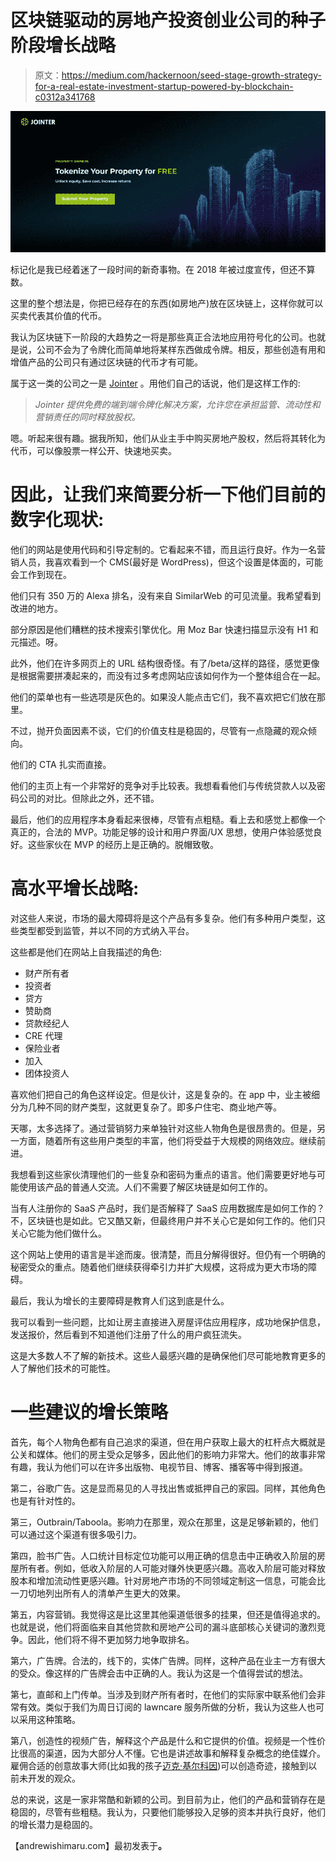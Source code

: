 # 区块链驱动的房地产投资创业公司的种子阶段增长战略

> 原文：<https://medium.com/hackernoon/seed-stage-growth-strategy-for-a-real-estate-investment-startup-powered-by-blockchain-c0312a341768>

![](img/cc63a7ebc631a378aa7600c796fa5043.png)

标记化是我已经着迷了一段时间的新奇事物。在 2018 年被过度宣传，但还不算数。

这里的整个想法是，你把已经存在的东西(如房地产)放在区块链上，这样你就可以买卖代表其价值的代币。

我认为区块链下一阶段的大趋势之一将是那些真正合法地应用符号化的公司。也就是说，公司不会为了令牌化而简单地将某样东西做成令牌。相反，那些创造有用和增值产品的公司只有通过区块链的代币才有可能。

属于这一类的公司之一是 [Jointer](https://www.jointer.io/) 。用他们自己的话说，他们是这样工作的:

> *Jointer 提供免费的端到端令牌化解决方案，允许您在承担监管、流动性和营销责任的同时释放股权。*

嗯。听起来很有趣。据我所知，他们从业主手中购买房地产股权，然后将其转化为代币，可以像股票一样公开、快速地买卖。

# 因此，让我们来简要分析一下他们目前的数字化现状:

他们的网站是使用代码和引导定制的。它看起来不错，而且运行良好。作为一名营销人员，我喜欢看到一个 CMS(最好是 WordPress)，但这个设置是体面的，可能会工作到现在。

他们只有 350 万的 Alexa 排名，没有来自 SimilarWeb 的可见流量。我希望看到改进的地方。

部分原因是他们糟糕的技术搜索引擎优化。用 Moz Bar 快速扫描显示没有 H1 和元描述。呀。

此外，他们在许多网页上的 URL 结构很奇怪。有了/beta/这样的路径，感觉更像是根据需要拼凑起来的，而没有过多考虑网站应该如何作为一个整体组合在一起。

他们的菜单也有一些选项是灰色的。如果没人能点击它们，我不喜欢把它们放在那里。

不过，抛开负面因素不谈，它们的价值支柱是稳固的，尽管有一点隐藏的观众倾向。

他们的 CTA 扎实而直接。

他们的主页上有一个非常好的竞争对手比较表。我想看看他们与传统贷款人以及密码公司的对比。但除此之外，还不错。

最后，他们的应用程序本身看起来很棒，尽管有点粗糙。看上去和感觉上都像一个真正的，合法的 MVP。功能足够的设计和用户界面/UX 思想，使用户体验感觉良好。这些家伙在 MVP 的经历上是正确的。脱帽致敬。

# 高水平增长战略:

对这些人来说，市场的最大障碍将是这个产品有多复杂。他们有多种用户类型，这些类型都受到监管，并以不同的方式纳入平台。

这些都是他们在网站上自我描述的角色:

*   财产所有者
*   投资者
*   贷方
*   赞助商
*   贷款经纪人
*   CRE 代理
*   保险业者
*   加入
*   团体投资人

喜欢他们把自己的角色这样设定。但是伙计，这是复杂的。在 app 中，业主被细分为几种不同的财产类型，这就更复杂了。即多户住宅、商业地产等。

天哪，太多选择了。通过营销努力来单独针对这些人物角色是很昂贵的。但是，另一方面，随着所有这些用户类型的丰富，他们将受益于大规模的网络效应。继续前进。

我想看到这些家伙清理他们的一些复杂和密码为重点的语言。他们需要更好地与可能使用该产品的普通人交流。人们不需要了解区块链是如何工作的。

当有人注册你的 SaaS 产品时，我们是否解释了 SaaS 应用数据库是如何工作的？不，区块链也是如此。它又酷又新，但最终用户并不关心它是如何工作的。他们只关心它能为他们做什么。

这个网站上使用的语言是半途而废。很清楚，而且分解得很好。但仍有一个明确的秘密受众的重点。随着他们继续获得牵引力并扩大规模，这将成为更大市场的障碍。

最后，我认为增长的主要障碍是教育人们这到底是什么。

我可以看到一些问题，比如让房主直接进入房屋评估应用程序，成功地保护信息，发送报价，然后看到不知道他们注册了什么的用户疯狂流失。

这是大多数人不了解的新技术。这些人最感兴趣的是确保他们尽可能地教育更多的人了解他们技术的可能性。

# 一些建议的增长策略

首先，每个人物角色都有自己追求的渠道，但在用户获取上最大的杠杆点大概就是公关和媒体。他们的房主受众足够多，因此他们的影响力非常大。他们的故事非常有趣，我认为他们可以在许多出版物、电视节目、博客、播客等中得到报道。

第二，谷歌广告。这是显而易见的人寻找出售或抵押自己的家园。同样，其他角色也是有针对性的。

第三，Outbrain/Taboola。影响力在那里，观众在那里，这是足够新颖的，他们可以通过这个渠道有很多吸引力。

第四，脸书广告。人口统计目标定位功能可以用正确的信息击中正确收入阶层的房屋所有者。例如，低收入阶层的人可能对赚外快更感兴趣。高收入阶层可能对释放股本和增加流动性更感兴趣。针对房地产市场的不同领域定制这一信息，可能会比一刀切地列出所有人的清单产生更大的效果。

第五，内容营销。我觉得这是比这里其他渠道低很多的挂果，但还是值得追求的。也就是说，他们将面临来自其他贷款和房地产公司的漏斗底部核心关键词的激烈竞争。因此，他们将不得不更加努力地争取排名。

第六，广告牌。合法的，线下的，实体广告牌。同样，这种产品在业主一方有很大的受众。像这样的广告牌会击中正确的人。我认为这是一个值得尝试的想法。

第七，直邮和上门传单。当涉及到财产所有者时，在他们的实际家中联系他们会非常有效。类似于我们为周日订阅的 lawncare 服务所做的分析，我认为这些人也可以采用这种策略。

第八，创造性的视频广告，解释这个产品是什么和它提供的价值。视频是一个性价比很高的渠道，因为大部分人不懂。它也是讲述故事和解释复杂概念的绝佳媒介。雇佣合适的创意故事大师(比如我的孩子[迈克·基尔科因](https://www.linkedin.com/in/mikekilcoyne/))可以创造奇迹，接触到以前未开发的观众。

总的来说，这是一家非常酷和新颖的公司。到目前为止，他们的产品和营销存在是稳固的，尽管有些粗糙。我认为，只要他们能够投入足够的资本并执行良好，他们的增长潜力是稳固的。

【andrewishimaru.com】最初发表于[](https://andrewishimaru.com/seed-stage-growth-strategy-for-a-real-estate-investment-startup-powered-by-blockchain/)**。**